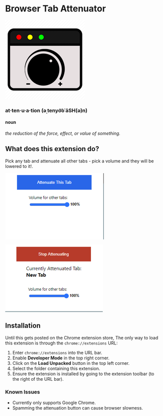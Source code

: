 # Browser Tab Attenuator
![Logo](./images/logo-256.png)

### **at·ten·u·a·tion (əˌtenyo͝oˈāSH(ə)n)**
#### noun
*the reduction of the force, effect, or value of something.*


## What does this extension do?
Pick any tab and attenuate all other tabs - pick a volume and they will be lowered to it!.

![Off](./images/attenuator-off.png)

![On](./images/attenuator-on.png)

## Installation
Until this gets posted on the Chrome extension store, The only way to load this extension is through the `chrome://extensions` URL:
1. Enter `chrome://extensions` into the URL bar.
2. Enable **Developer Mode** in the top right corner.
3. Click on the **Load Unpacked** button in the top left corner.
4. Select the folder containing this extension.
5. Ensure the extension is installed by going to the extension toolbar (to the right of the URL bar).


### Known Issues
- Currently only supports Google Chrome.
- Spamming the attenuation button can cause browser slowness.

